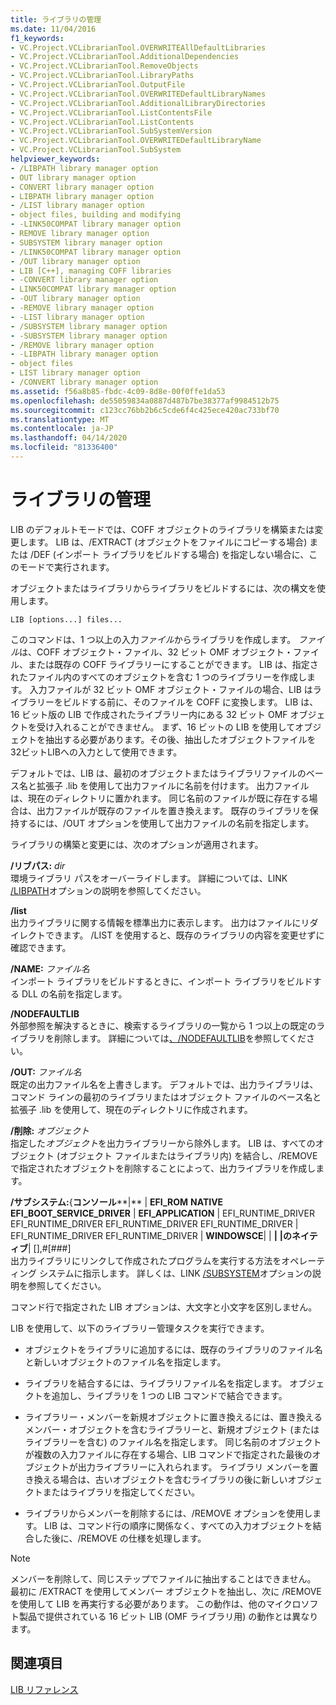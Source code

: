 ```yaml
---
title: ライブラリの管理
ms.date: 11/04/2016
f1_keywords:
- VC.Project.VCLibrarianTool.OVERWRITEAllDefaultLibraries
- VC.Project.VCLibrarianTool.AdditionalDependencies
- VC.Project.VCLibrarianTool.RemoveObjects
- VC.Project.VCLibrarianTool.LibraryPaths
- VC.Project.VCLibrarianTool.OutputFile
- VC.Project.VCLibrarianTool.OVERWRITEDefaultLibraryNames
- VC.Project.VCLibrarianTool.AdditionalLibraryDirectories
- VC.Project.VCLibrarianTool.ListContentsFile
- VC.Project.VCLibrarianTool.ListContents
- VC.Project.VCLibrarianTool.SubSystemVersion
- VC.Project.VCLibrarianTool.OVERWRITEDefaultLibraryName
- VC.Project.VCLibrarianTool.SubSystem
helpviewer_keywords:
- /LIBPATH library manager option
- OUT library manager option
- CONVERT library manager option
- LIBPATH library manager option
- /LIST library manager option
- object files, building and modifying
- -LINK50COMPAT library manager option
- REMOVE library manager option
- SUBSYSTEM library manager option
- /LINK50COMPAT library manager option
- /OUT library manager option
- LIB [C++], managing COFF libraries
- -CONVERT library manager option
- LINK50COMPAT library manager option
- -OUT library manager option
- -REMOVE library manager option
- -LIST library manager option
- /SUBSYSTEM library manager option
- -SUBSYSTEM library manager option
- /REMOVE library manager option
- -LIBPATH library manager option
- object files
- LIST library manager option
- /CONVERT library manager option
ms.assetid: f56a8b85-fbdc-4c09-8d8e-00f0ffe1da53
ms.openlocfilehash: de55059834a0887d487b7be38377af9984512b75
ms.sourcegitcommit: c123cc76bb2b6c5cde6f4c425ece420ac733bf70
ms.translationtype: MT
ms.contentlocale: ja-JP
ms.lasthandoff: 04/14/2020
ms.locfileid: "81336400"
---
```

# <a name="managing-a-library"></a>ライブラリの管理

LIB のデフォルトモードでは、COFF オブジェクトのライブラリを構築または変更します。 LIB は、/EXTRACT (オブジェクトをファイルにコピーする場合) または /DEF (インポート ライブラリをビルドする場合) を指定しない場合に、このモードで実行されます。

オブジェクトまたはライブラリからライブラリをビルドするには、次の構文を使用します。

```
LIB [options...] files...
```

このコマンドは、1 つ以上の入力*ファイル*からライブラリを作成します。 *ファイル*は、COFF オブジェクト・ファイル、32 ビット OMF オブジェクト・ファイル、または既存の COFF ライブラリーにすることができます。 LIB は、指定されたファイル内のすべてのオブジェクトを含む 1 つのライブラリーを作成します。 入力ファイルが 32 ビット OMF オブジェクト・ファイルの場合、LIB はライブラリーをビルドする前に、そのファイルを COFF に変換します。 LIB は、16 ビット版の LIB で作成されたライブラリー内にある 32 ビット OMF オブジェクトを受け入れることができません。 まず、16 ビットの LIB を使用してオブジェクトを抽出する必要があります。その後、抽出したオブジェクトファイルを32ビットLIBへの入力として使用できます。

デフォルトでは、LIB は、最初のオブジェクトまたはライブラリファイルのベース名と拡張子 .lib を使用して出力ファイルに名前を付けます。 出力ファイルは、現在のディレクトリに置かれます。 同じ名前のファイルが既に存在する場合は、出力ファイルが既存のファイルを置き換えます。 既存のライブラリを保持するには、/OUT オプションを使用して出力ファイルの名前を指定します。

ライブラリの構築と変更には、次のオプションが適用されます。

**/リブパス:** *dir*<br/>
環境ライブラリ パスをオーバーライドします。 詳細については、LINK [/LIBPATH](libpath-additional-libpath.md)オプションの説明を参照してください。

**/list**<br/>
出力ライブラリに関する情報を標準出力に表示します。 出力はファイルにリダイレクトできます。 /LIST を使用すると、既存のライブラリの内容を変更せずに確認できます。

**/NAME:** *ファイル名*<br/>
インポート ライブラリをビルドするときに、インポート ライブラリをビルドする DLL の名前を指定します。

**/NODEFAULTLIB**<br/>
外部参照を解決するときに、検索するライブラリの一覧から 1 つ以上の既定のライブラリを削除します。 詳細については[、/NODEFAULTLIB](nodefaultlib-ignore-libraries.md)を参照してください。

**/OUT:** *ファイル名*<br/>
既定の出力ファイル名を上書きします。 デフォルトでは、出力ライブラリは、コマンド ラインの最初のライブラリまたはオブジェクト ファイルのベース名と拡張子 .lib を使用して、現在のディレクトリに作成されます。

**/削除:** *オブジェクト*<br/>
指定した*オブジェクト*を出力ライブラリーから除外します。 LIB は、すべてのオブジェクト (オブジェクト ファイルまたはライブラリ内) を結合し、/REMOVE で指定されたオブジェクトを削除することによって、出力ライブラリを作成します。

**/サブシステム:**{**コンソール****&#124;** &#124; **EFI_ROM** **NATIVE** **EFI_BOOT_SERVICE_DRIVER** &#124; **EFI_APPLICATION** &#124; EFI_RUNTIME_DRIVER EFI_RUNTIME_DRIVER EFI_RUNTIME_DRIVER EFI_RUNTIME_DRIVER &#124; EFI_RUNTIME_DRIVER EFI_RUNTIME_DRIVER &#124; **WINDOWSCE**&#124; &#124; **&#124;** **&#124;のネイティブ**&#124; [],#[###]<br/>
出力ライブラリにリンクして作成されたプログラムを実行する方法をオペレーティング システムに指示します。 詳しくは、LINK [/SUBSYSTEM](subsystem-specify-subsystem.md)オプションの説明を参照してください。

コマンド行で指定された LIB オプションは、大文字と小文字を区別しません。

LIB を使用して、以下のライブラリー管理タスクを実行できます。

- オブジェクトをライブラリに追加するには、既存のライブラリのファイル名と新しいオブジェクトのファイル名を指定します。

- ライブラリを結合するには、ライブラリファイル名を指定します。 オブジェクトを追加し、ライブラリを 1 つの LIB コマンドで結合できます。

- ライブラリー・メンバーを新規オブジェクトに置き換えるには、置き換えるメンバー・オブジェクトを含むライブラリーと、新規オブジェクト (またはライブラリーを含む) のファイル名を指定します。 同じ名前のオブジェクトが複数の入力ファイルに存在する場合、LIB コマンドで指定された最後のオブジェクトが出力ライブラリーに入れられます。 ライブラリ メンバーを置き換える場合は、古いオブジェクトを含むライブラリの後に新しいオブジェクトまたはライブラリを指定してください。

- ライブラリからメンバーを削除するには、/REMOVE オプションを使用します。 LIB は、コマンド行の順序に関係なく、すべての入力オブジェクトを結合した後に、/REMOVE の仕様を処理します。

> [!NOTE]
> メンバーを削除して、同じステップでファイルに抽出することはできません。 最初に /EXTRACT を使用してメンバー オブジェクトを抽出し、次に /REMOVE を使用して LIB を再実行する必要があります。 この動作は、他のマイクロソフト製品で提供されている 16 ビット LIB (OMF ライブラリ用) の動作とは異なります。

## <a name="see-also"></a>関連項目

[LIB リファレンス](lib-reference.md)
